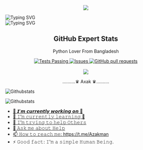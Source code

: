 <p align="center"><img src="https://avatars.githubusercontent.com/u/88833329?s=400&u=7ee2ee1cdc747607265f2c24ff57aaca65c18317&v=4"</p>

![Typing SVG](https://readme-typing-svg.herokuapp.com?color=%23F70&size=15&lines=Hello+Guys+!!)
<br>
![Typing SVG](https://readme-typing-svg.herokuapp.com?color=%23F70&size=15&lines=I+am+PandAxak......;I+am+trying+to+learn+programming..)

<h2 align="center">GitHub Expert Stats</h2> <p align="center">Python Lover From Bangladesh</p> </p> <p align="center"> <a href="https://github.com/anuraghazra/github-readme-stats/actions"> <img alt="Tests Passing" src="https://github.com/anuraghazra/github-readme-stats/workflows/Test/badge.svg" /> </a> <a href="https://github.com/anuraghazra/github-readme-stats/issues"> <img alt="Issues" src="https://img.shields.io/github/issues/anuraghazra/github-readme-stats?color=0088ff" /> </a> <a href="https://github.com/anuraghazra/github-readme-stats/pulls"> <img alt="GitHub pull requests" src="https://img.shields.io/github/issues-pr/anuraghazra/github-readme-stats?color=0088ff" /> </a> <br /> <br /> <a href="https://a.paddle.com/v2/click/16413/119403?link=1227"> <img src="https://img.shields.io/badge/Created%20By-Pandaxak%20%E2%86%92-gray.svg?colorA=655BE1&colorB=4F44D6&style=for-the-badge"/> </a> <a href="https://a.paddle.com/v2/click/16413/119403?link=2345"> </a> </p> <p align="center">
..........♛ Axak ♛..........
                                                                                            
![Githubstats](https://github-readme-stats.vercel.app/api?username=PaNdAxAk&count_private=true&show_icons=true&theme=radical)                                         

![Githubstats](https://github-readme-stats.vercel.app/api/top-langs/?username=PaNdAxAk&show_icons=true&theme=radical)

</p>
  <p align="center">
    <a href="https://github.com/anuraghazra/github-readme-stats/actions">
     
- 🔭 𝙄’𝙢 𝙘𝙪𝙧𝙧𝙚𝙣𝙩𝙡𝙮 𝙬𝙤𝙧𝙠𝙞𝙣𝙜 𝙤𝙣 🐍
- 🌱 𝙸’𝚖 𝚌𝚞𝚛𝚛𝚎𝚗𝚝𝚕𝚢 𝚕𝚎𝚊𝚛𝚗𝚒𝚗𝚐 🐍
- 👯 𝙸’𝚖 𝚝𝚛𝚢𝚒𝚗𝚐 𝚝𝚘 𝚑𝚎𝚕𝚙 𝙾𝚝𝚑𝚎𝚛𝚜 
- 💬 𝙰𝚜𝚔 𝚖𝚎 𝚊𝚋𝚘𝚞𝚝 𝙷𝚎𝚕𝚙
- 📫 𝙷𝚘𝚠 𝚝𝚘 𝚛𝚎𝚊𝚌𝚑 𝚖𝚎: https://t.me/Azakman
- ⚡ 𝙶𝚘𝚘𝚍 𝚏𝚊𝚌𝚝: 𝙸'𝚖 𝚊 𝚜𝚒𝚖𝚙𝚕𝚎 𝙷𝚞𝚖𝚊𝚗 𝙱𝚎𝚒𝚗𝚐.

